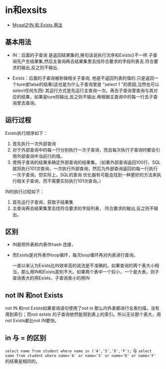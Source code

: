 # in和exsits

* [Mysql之IN 和 Exists 用法](http://www.cnblogs.com/zhangminghui/p/4403672.html)

## 基本用法

* IN：后面的子查询 是返回结果集的,换句话说执行次序和Exists()不一样.子查询先产生结果集,然后主查询再去结果集里去找符合要求的字段列表去.符合要求的输出,反之则不输出.

* Exists：后面的子查询被称做相关子查询, 他是不返回列表的值的.只是返回一个ture或false的结果(这也是为什么子查询里是 "select   1 "的原因,当然也可以select任何东西) 其运行方式是先运行主查询一次。再去子查询里查询与其对应的结果，如果是ture则输出,反之则不输出.再根据主查询中的每一行去子查询里去查询。

## 运行过程

Exists执行顺序如下： 

1. 首先执行一次外部查询 
2. 对于外部查询中的每一行分别执行一次子查询，而且每次执行子查询时都会引用外部查询中当前行的值。 
3. 使用子查询的结果来确定外部查询的结果集。（如果外部查询返回100行，SQL   就将执行101次查询，一次执行外部查询，然后为外部查询返回的每一行执行一次子查询。但实际上，SQL的查询 优化器有可能会找到一种更好的方法来执行相关子查询，而不需要实际执行101次查询。）

IN的执行过程如下：

1. 首先运行子查询，获取子结果集
2. 主查询再去结果集里去找符合要求的字段列表，.符合要求的输出,反之则不输出。

## 区别

* IN是把外表和内表作hash 连接，
* 而Exists是对外表作loop循环，每次loop循环再对内表进行查询。

	一直以来认为Exists比IN效率高的说法是不准确的。如果查询的两个表大小相当，那么用IN和Exists差别不大。如果两个表中一个较小，一个是大表，则子查询表大的用Exists，子查询表小的用IN
	
## not IN 和not Exists

not IN 和not Exists如果查询语句使用了not in 那么内外表都进行全表扫描，没有用到索引；而not extsts 的子查询依然能用到表上的索引。所以无论那个表大，用not Exists都比not IN要快。

## in 与 = 的区别

`select name from student where name in ('A','S','D','F');`
与
`select name from student where name='A' or name='S' or name='D' or name='F'`
的结果是相同的。
